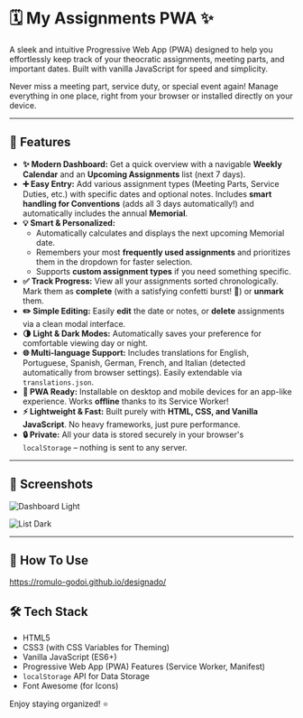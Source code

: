 # 🗓️ My Assignments PWA ✨

A sleek and intuitive Progressive Web App (PWA) designed to help you effortlessly keep track of your theocratic assignments, meeting parts, and important dates. Built with vanilla JavaScript for speed and simplicity.

Never miss a meeting part, service duty, or special event again! Manage everything in one place, right from your browser or installed directly on your device.

---

## 🚀 Features

*   **✨ Modern Dashboard:** Get a quick overview with a navigable **Weekly Calendar** and an **Upcoming Assignments** list (next 7 days).
*   **➕ Easy Entry:** Add various assignment types (Meeting Parts, Service Duties, etc.) with specific dates and optional notes. Includes **smart handling for Conventions** (adds all 3 days automatically!) and automatically includes the annual **Memorial**.
*   **💡 Smart & Personalized:**
    *   Automatically calculates and displays the next upcoming Memorial date.
    *   Remembers your most **frequently used assignments** and prioritizes them in the dropdown for faster selection.
    *   Supports **custom assignment types** if you need something specific.
*   **✅ Track Progress:** View all your assignments sorted chronologically. Mark them as **complete** (with a satisfying confetti burst! 🎉) or **unmark** them.
*   **✏️ Simple Editing:** Easily **edit** the date or notes, or **delete** assignments via a clean modal interface.
*   **🌗 Light & Dark Modes:** Automatically saves your preference for comfortable viewing day or night.
*   **🌐 Multi-language Support:** Includes translations for English, Portuguese, Spanish, German, French, and Italian (detected automatically from browser settings). Easily extendable via `translations.json`.
*   **📱 PWA Ready:** Installable on desktop and mobile devices for an app-like experience. Works **offline** thanks to its Service Worker!
*   **⚡ Lightweight & Fast:** Built purely with **HTML, CSS, and Vanilla JavaScript**. No heavy frameworks, just pure performance.
*   **🔒 Private:** All your data is stored securely in your browser's `localStorage` – nothing is sent to any server.

---

## 📸 Screenshots

![Dashboard Light](https://img8.uploadhouse.com/fileuploads/31949/31949908fc83adb8d1883fb7566245608a34b72f.jpg)

![List Dark](https://img9.uploadhouse.com/fileuploads/31949/3194990910b2cd7d5eb2193dc4f043a9faef3dd8.jpg) 

---

## 🚀 How To Use

https://romulo-godoi.github.io/designado/

## 🛠️ Tech Stack

*   HTML5
*   CSS3 (with CSS Variables for Theming)
*   Vanilla JavaScript (ES6+)
*   Progressive Web App (PWA) Features (Service Worker, Manifest)
*   `localStorage` API for Data Storage
*   Font Awesome (for Icons)

Enjoy staying organized! ⭐
